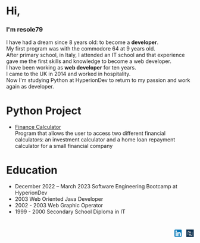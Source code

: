 # Hi,

### I'm resole79

I have had a dream since 8 years old: to become a **developer**.  
My first program was with the commodore 64 at 9 years old.  
After primary school, in Italy, I attended an IT school and that experience gave me the first skills and knowledge to become a web developer.  
I have been working as **web developer** for ten years.  
I came to the UK in 2014 and worked in hospitality.  
Now I'm studying Python at HyperionDev to return to my passion and work again as developer.


# Python Project
 - [Finance Calculator](https://github.com/resole79/finance_calculator)     
Program that allows the user to access two different financial calculators: an investment calculator and a home loan repayment calculator for a small financial company

# Education
- December 2022 – March 2023 Software Engineering Bootcamp at HyperionDev
- 2003 Web Oriented Java Developer
- 2002 - 2003 Web Graphic Operator
- 1999 - 2000 Secondary School Diploma in IT 


# 
<p align="right"><a href="https://www.linkedin.com/in/emilio-reforgiato/"  target="_blank"><img src="./image/in_logo.png"></a> &nbsp; <a href="https://www.hyperiondev.com/portfolio/123543/" target="_blank"><img src="./image/hyperiondev_logo.png"></a></p>
